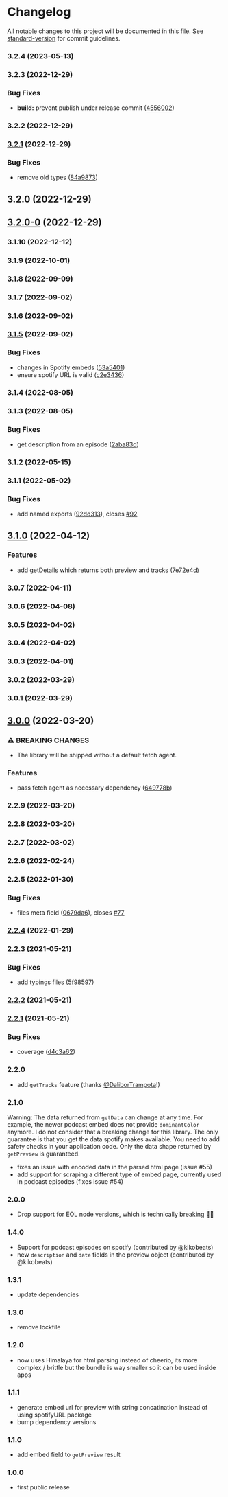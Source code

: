 # Changelog

All notable changes to this project will be documented in this file. See [standard-version](https://github.com/conventional-changelog/standard-version) for commit guidelines.

### 3.2.4 (2023-05-13)

### 3.2.3 (2022-12-29)


### Bug Fixes

* **build:** prevent publish under release commit ([4556002](https://github.com/microlinkhq/spotify-url-info/commit/45560028becb1260b12ffb16e9e664c9909fa31f))

### 3.2.2 (2022-12-29)

### [3.2.1](https://github.com/microlinkhq/spotify-url-info/compare/v3.2.0-0...v3.2.1) (2022-12-29)


### Bug Fixes

* remove old types ([84a9873](https://github.com/microlinkhq/spotify-url-info/commit/84a987327a3901ec3622afdfebef16fa230cb473))

## 3.2.0 (2022-12-29)

## [3.2.0-0](https://github.com/microlinkhq/spotify-url-info/compare/v3.1.10...v3.2.0-0) (2022-12-29)

### 3.1.10 (2022-12-12)

### 3.1.9 (2022-10-01)

### 3.1.8 (2022-09-09)

### 3.1.7 (2022-09-02)

### 3.1.6 (2022-09-02)

### [3.1.5](https://github.com/microlinkhq/spotify-url-info/compare/v3.1.4...v3.1.5) (2022-09-02)


### Bug Fixes

* changes in Spotify embeds ([53a5401](https://github.com/microlinkhq/spotify-url-info/commit/53a5401ac34a92681c3174ecbe63ed4550720f07))
* ensure spotify URL is valid ([c2e3436](https://github.com/microlinkhq/spotify-url-info/commit/c2e343651ba1df801532501259705bec80b0d5c3))

### 3.1.4 (2022-08-05)

### 3.1.3 (2022-08-05)


### Bug Fixes

* get description from an episode ([2aba83d](https://github.com/microlinkhq/spotify-url-info/commit/2aba83da3ab8b3ba39363b487f35c503f86e3bd2))

### 3.1.2 (2022-05-15)

### 3.1.1 (2022-05-02)


### Bug Fixes

* add named exports ([92dd313](https://github.com/microlinkhq/spotify-url-info/commit/92dd313b4513f88da382afda05d76dd6a94532b5)), closes [#92](https://github.com/microlinkhq/spotify-url-info/issues/92)

## [3.1.0](https://github.com/microlinkhq/spotify-url-info/compare/v3.0.7...v3.1.0) (2022-04-12)


### Features

* add getDetails which returns both preview and tracks ([7e72e4d](https://github.com/microlinkhq/spotify-url-info/commit/7e72e4d047907b287a97c3e0cd7be0bf9eff197d))

### 3.0.7 (2022-04-11)

### 3.0.6 (2022-04-08)

### 3.0.5 (2022-04-02)

### 3.0.4 (2022-04-02)

### 3.0.3 (2022-04-01)

### 3.0.2 (2022-03-29)

### 3.0.1 (2022-03-29)

## [3.0.0](https://github.com/microlinkhq/spotify-url-info/compare/v2.2.9...v3.0.0) (2022-03-20)


### ⚠ BREAKING CHANGES

* The library will be shipped without a default fetch agent.

### Features

* pass fetch agent as necessary dependency ([649778b](https://github.com/microlinkhq/spotify-url-info/commit/649778be126d9ced15228f7c8c7f9ee85d7e9f7c))

### 2.2.9 (2022-03-20)

### 2.2.8 (2022-03-20)

### 2.2.7 (2022-03-02)

### 2.2.6 (2022-02-24)

### 2.2.5 (2022-01-30)


### Bug Fixes

* files meta field ([0679da6](https://github.com/microlinkhq/spotify-url-info/commit/0679da64572287bce4b0d96ff65a6840e2df17b2)), closes [#77](https://github.com/microlinkhq/spotify-url-info/issues/77)

### [2.2.4](https://github.com/microlinkhq/spotify-url-info/compare/v2.2.3...v2.2.4) (2022-01-29)

### [2.2.3](https://github.com/microlinkhq/spotify-url-info/compare/v2.2.2...v2.2.3) (2021-05-21)


### Bug Fixes

* add typings files ([5f98597](https://github.com/microlinkhq/spotify-url-info/commit/5f98597f45bceadf9c05e4ed9ccbe03d7fa80ebc))

### [2.2.2](https://github.com/microlinkhq/spotify-url-info/compare/v2.2.1...v2.2.2) (2021-05-21)

### [2.2.1](https://github.com/karlsander/spotify-url-info/compare/v2.2.1-0...v2.2.1) (2021-05-21)


### Bug Fixes

* coverage ([d4c3a62](https://github.com/karlsander/spotify-url-info/commit/d4c3a6237d751332d5ecbade0fd64381309571db))

### 2.2.0

- add `getTracks` feature (thanks [@DaliborTrampota](https://github.com/DaliborTrampota)!)

### 2.1.0

Warning: The data returned from `getData` can change at any time. For example, the newer podcast embed does not provide `dominantColor` anymore. I do not consider that a breaking change for this library. The only guarantee is that you get the data spotify makes available. You need to add safety checks in your application code. Only the data shape returned by `getPreview` is guaranteed.

- fixes an issue with encoded data in the parsed html page (issue #55)
- add support for scraping a different type of embed page, currently used in podcast episodes (fixes issue #54)

### 2.0.0

- Drop support for EOL node versions, which is technically breaking 🤷‍♂️

### 1.4.0

- Support for podcast episodes on spotify (contributed by @kikobeats)
- new `description` and `date` fields in the preview object (contributed by @kikobeats)

### 1.3.1

- update dependencies

### 1.3.0

- remove lockfile

### 1.2.0

- now uses Himalaya for html parsing instead of cheerio, its more complex / brittle but the bundle is way smaller so it can be used inside apps

### 1.1.1

- generate embed url for preview with string concatination instead of using spotifyURL package
- bump dependency versions

### 1.1.0

- add embed field to `getPreview` result

### 1.0.0

- first public release
